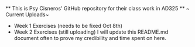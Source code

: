 ** This is Psy Cisneros' GitHub repository for their class work in AD325 **
~ Current Uploads~
- Week 1 Exercises (needs to be fixed Oct 8th)
- Week 2 Exercises (still uploading)
  I will update this README.md document often to prove my credibility and time spent on here.
